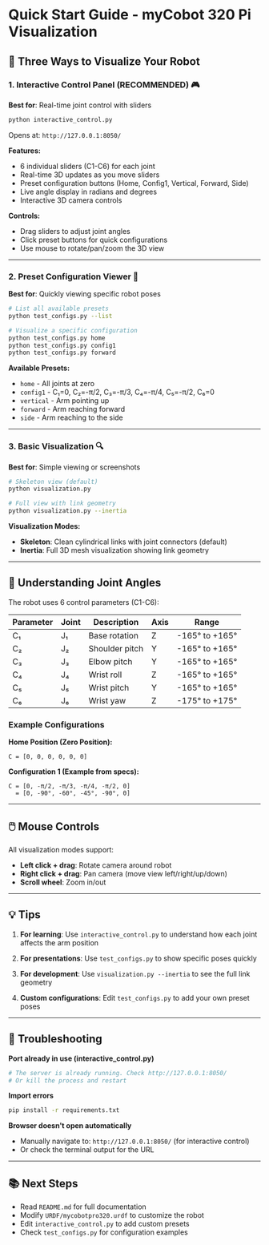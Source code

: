 # Quick Start Guide - myCobot 320 Pi Visualization

## 🚀 Three Ways to Visualize Your Robot

### 1. Interactive Control Panel (RECOMMENDED) 🎮

**Best for**: Real-time joint control with sliders

```bash
python interactive_control.py
```

Opens at: `http://127.0.0.1:8050/`

**Features:**
- 6 individual sliders (C1-C6) for each joint
- Real-time 3D updates as you move sliders
- Preset configuration buttons (Home, Config1, Vertical, Forward, Side)
- Live angle display in radians and degrees
- Interactive 3D camera controls

**Controls:**
- Drag sliders to adjust joint angles
- Click preset buttons for quick configurations
- Use mouse to rotate/pan/zoom the 3D view

---

### 2. Preset Configuration Viewer 🎯

**Best for**: Quickly viewing specific robot poses

```bash
# List all available presets
python test_configs.py --list

# Visualize a specific configuration
python test_configs.py home
python test_configs.py config1
python test_configs.py forward
```

**Available Presets:**
- `home` - All joints at zero
- `config1` - C₁=0, C₂=-π/2, C₃=-π/3, C₄=-π/4, C₅=-π/2, C₆=0
- `vertical` - Arm pointing up
- `forward` - Arm reaching forward
- `side` - Arm reaching to the side

---

### 3. Basic Visualization 🔍

**Best for**: Simple viewing or screenshots

```bash
# Skeleton view (default)
python visualization.py

# Full view with link geometry
python visualization.py --inertia
```

**Visualization Modes:**
- **Skeleton**: Clean cylindrical links with joint connectors (default)
- **Inertia**: Full 3D mesh visualization showing link geometry

---

## 📐 Understanding Joint Angles

The robot uses 6 control parameters (C1-C6):

| Parameter | Joint | Description | Axis | Range |
|-----------|-------|-------------|------|-------|
| C₁ | J₁ | Base rotation | Z | -165° to +165° |
| C₂ | J₂ | Shoulder pitch | Y | -165° to +165° |
| C₃ | J₃ | Elbow pitch | Y | -165° to +165° |
| C₄ | J₄ | Wrist roll | Z | -165° to +165° |
| C₅ | J₅ | Wrist pitch | Y | -165° to +165° |
| C₆ | J₆ | Wrist yaw | Z | -175° to +175° |

### Example Configurations

**Home Position (Zero Position):**
```
C = [0, 0, 0, 0, 0, 0]
```

**Configuration 1 (Example from specs):**
```
C = [0, -π/2, -π/3, -π/4, -π/2, 0]
  = [0, -90°, -60°, -45°, -90°, 0]
```

---

## 🖱️ Mouse Controls

All visualization modes support:
- **Left click + drag**: Rotate camera around robot
- **Right click + drag**: Pan camera (move view left/right/up/down)
- **Scroll wheel**: Zoom in/out

---

## 💡 Tips

1. **For learning**: Use `interactive_control.py` to understand how each joint affects the arm position

2. **For presentations**: Use `test_configs.py` to show specific poses quickly

3. **For development**: Use `visualization.py --inertia` to see the full link geometry

4. **Custom configurations**: Edit `test_configs.py` to add your own preset poses

---

## 🐛 Troubleshooting

**Port already in use (interactive_control.py)**
```bash
# The server is already running. Check http://127.0.0.1:8050/
# Or kill the process and restart
```

**Import errors**
```bash
pip install -r requirements.txt
```

**Browser doesn't open automatically**
- Manually navigate to: `http://127.0.0.1:8050/` (for interactive control)
- Or check the terminal output for the URL

---

## 📚 Next Steps

- Read `README.md` for full documentation
- Modify `URDF/mycobotpro320.urdf` to customize the robot
- Edit `interactive_control.py` to add custom presets
- Check `test_configs.py` for configuration examples
